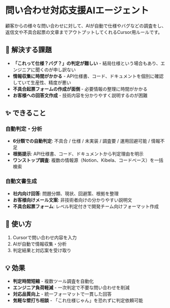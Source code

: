 # 問い合わせ対応支援AIエージェント

顧客からの様々な問い合わせに対して、AIが自動で仕様やバグなどの調査をし、返信文や不具合起票の文章までアウトプットしてくれるCursor用ルールです。

## 🎯 解決する課題

- **「これって仕様？バグ？」の判定が難しい** - 結局仕様という場合もあり、エンジニアに聞くのが申し訳ない
- **情報収集に時間がかかる** - API仕様書、コード、ドキュメントを個別に確認していて生産性、精度が悪い
- **不具合起票フォームの作成が面倒** - 必要情報の整理に時間がかかる
- **お客様への回答文作成** - 技術内容を分かりやすく説明するのが困難

## ✨ できること

### 自動判定・分析
- **6分類での自動判定**: 不具合 / 仕様 / 未実装 / 調査要 / 運用回避可能 / 情報不足
- **根拠提示**: API仕様書、コード、ドキュメントから判定理由を明示
- **ワンストップ調査**: 複数の情報源（Notion、Kibela、コードベース）を一括検索

### 自動文書生成
- **社内向け回答**: 問題分類、現状、回避策、根拠を整理
- **お客様向けメール文案**: 非技術者向けの分かりやすい説明文
- **不具合起票フォーム**: レベル判定付きで開発チーム向けフォーマット作成

## 🚀 使い方
1. Cursorで問い合わせ内容を入力
2. AIが自動で情報収集・分析
3. 判定結果と対応案を受け取り

## 💡 効果

- **判定時間短縮** - 複数ツール調査を自動化
- **エンジニア負荷軽減** - 一次判定で不要な問い合わせを削減  
- **対応品質向上** - 統一フォーマットで一貫した回答
- **気軽な壁打ち相談** - 「これ仕様じゃん」を恐れずに判定依頼可能

